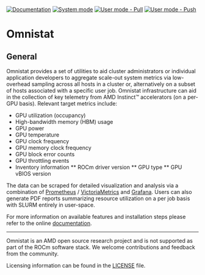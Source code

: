 [![Documentation](https://github.com/AMDResearch/omnistat/actions/workflows/docs.yml/badge.svg)](https://amdresearch.github.io/omnistat/)
[![System mode](https://github.com/AMDResearch/omnistat/actions/workflows/test.yml/badge.svg)](https://github.com/AMDResearch/omnistat/actions/workflows/test.yml)
[![User mode - Pull](https://github.com/AMDResearch/omnistat/actions/workflows/test-user-pull.yml/badge.svg)](https://github.com/AMDResearch/omnistat/actions/workflows/test-user-pull.yml)
[![User mode - Push](https://github.com/AMDResearch/omnistat/actions/workflows/test-user-push.yml/badge.svg)](https://github.com/AMDResearch/omnistat/actions/workflows/test-user-push.yml)


# Omnistat

## General

Omnistat provides a set of utilities to aid cluster administrators or
individual application developers to aggregate scale-out system
metrics via low-overhead sampling across all hosts in a cluster or,
alternatively on a subset of hosts associated with a specific user
job. Omnistat infrastructure can aid in the collection of key
telemetry from AMD Instinct™ accelerators (on a per-GPU
basis). Relevant target metrics include:

* GPU utilization (occupancy)
* High-bandwidth memory (HBM) usage
* GPU power
* GPU temperature
* GPU clock frequency
* GPU memory clock frequency
* GPU block error counts
* GPU throttling events
* Inventory information
 ** ROCm driver version
 ** GPU type
 ** GPU vBIOS version

The data can be scraped for detailed visualization and analysis via a
combination of [Prometheus](https://prometheus.io/) /
[VictoriaMetrics](https://github.com/VictoriaMetrics/VictoriaMetrics)
and [Grafana](https://github.com/grafana/grafana). Users can also
generate PDF reports summarizing resource utilization on a per job
basis with SLURM entirely in user-space.


For more information on available features and installation steps
please refer to the online [documentation](https://amdresearch.github.io/omnistat/).

--- 
Omnistat is an AMD open source research project and is not supported
as part of the ROCm software stack. We welcome contributions and
feedback from the community. 

Licensing information can be found in the [LICENSE](LICENSE) file.
